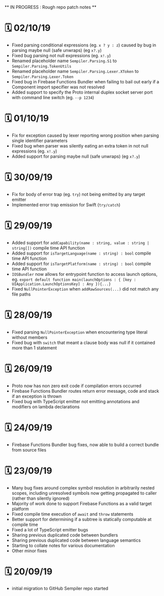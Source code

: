 ** IN PROGRESS : Rough repo patch notes **

# 🗓 02/10/19
- Fixed parsing conditional expressions (eg. `x ? y : z`) caused by bug in parsing maybe null (safe unwraps) (eg `x?.y`)
- Fixed bug parsing not null expressions (eg. `x!.y`)
- Renamed placeholder name `Sempiler.Parsing.S1` to `Sempiler.Parsing.TokenUtils`
- Renamed placeholder name `Sempiler.Parsing.Lexer.XToken` to `Sempiler.Parsing.Lexer.Token`
- Fixed bug in Firebase Functions Bundler when failing to bail out early if a Component import specifier was not resolved
- Added support to specify the Proto internal duplex socket server port with command line switch (eg. `--p 1234`)

# 🗓 01/10/19
- Fix for exception caused by lexer reporting wrong position when parsing single identifier parameters
- Fixed bug when parser was silently eating an extra token in not null expressions (eg. `x!.y`)
- Added support for parsing maybe null (safe unwraps) (eg `x?.y`)

# 🗓 30/09/19
- Fix for body of error trap (eg. `try`) not being emitted by any target emitter
- Implemented error trap emission for Swift (`try/catch`)

# 🗓 29/09/19
- Added support for `addCapability(name : string, value : string | string[])` compile time API function
- Added support for `isTargetLanguage(name : string) : bool` compile time API function
- Added support for `isTargetPlatform(name : string) : bool` compile time API function
- `IOSBundler` now allows for entrypoint function to access launch options, eg. `export default function main(launchOptions : { [key : UIApplication.LaunchOptionsKey] : Any }){...}`
- Fixed `NullPointerException` when `addRawSources(...)` did not match any file paths

# 🗓 28/09/19
- Fixed parsing `NullPointerException` when encountering type literal without members
- Fixed bug with `switch` that meant a clause body was null if it contained more than 1 statement

# 🗓 26/09/19
- Proto now has non zero exit code if compilation errors occurred
- Firebase Functions Bundler routes return error message, code and stack if an exception is thrown
- Fixed bug with TypeScript emitter not emitting annotations and modifiers on lambda declarations

# 🗓 24/09/19
- Firebase Functions Bundler bug fixes, now able to build a correct bundle from source files

# 🗓 23/09/19
- Many bug fixes around complex symbol resolution in arbitrarily nested scopes, including unresolved symbols now getting propagated to caller (rather than silently ignored)
- Majority of work done to support Firebase Functions as a valid target platform
- Fixed compile time execution of `await` and `throw` statements
- Better support for determining if a subtree is statically computable at compile time
- Fixed a lot of TypeScript emitter bugs
- Sharing previous duplicated code between bundlers
- Sharing previous duplicated code between language semantics
- Starting to collate notes for various documentation
- Other minor fixes

# 🗓 20/09/19
- initial migration to GitHub Sempiler repo started
